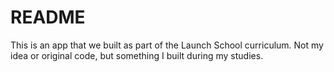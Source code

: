 # README

This is an app that we built as part of the Launch School
curriculum. Not my idea or original code, but something
I built during my studies. 